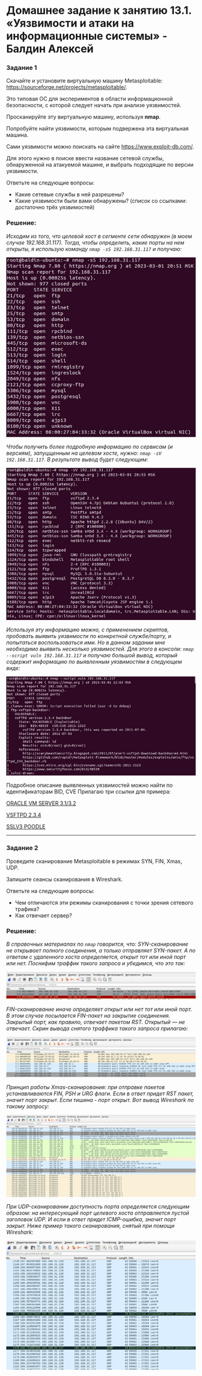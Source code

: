 # Домашнее задание к занятию 13.1. «Уязвимости и атаки на информационные системы» - Балдин Алексей

### Задание 1

Скачайте и установите виртуальную машину Metasploitable: https://sourceforge.net/projects/metasploitable/.

Это типовая ОС для экспериментов в области информационной безопасности, с которой следует начать при анализе уязвимостей.

Просканируйте эту виртуальную машину, используя **nmap**.

Попробуйте найти уязвимости, которым подвержена эта виртуальная машина.

Сами уязвимости можно поискать на сайте https://www.exploit-db.com/.

Для этого нужно в поиске ввести название сетевой службы, обнаруженной на атакуемой машине, и выбрать подходящие по версии уязвимости.

Ответьте на следующие вопросы:

- Какие сетевые службы в ней разрешены?
- Какие уязвимости были вами обнаружены? (список со ссылками: достаточно трёх уязвимостей)

### Решение:

*Исходим из того, что целевой хост в сегменте сети обнаружен (в моем случае 192.168.31.117). Тогда, чтобы определить, какие порты на нем открыты, я использую команду `nmap -sS 192.168.31.117` и получаю:*  

![IS](images/open_ports.jpg)

*Чтобы получить более подробную информацию по сервисам (и версиям), запуцщенным на целевом хосте, нужно: `nmap -sV 192.168.31.117`. В результате вывод будет следующим:*

![IS](images/open_ports_versions.jpg)

*Используя эту информацию можно, с применением скриптов, пробовать выявить уязвимости по конкретной службе/порту, и попытаться воспользоваться ими. Но в данном задании мне необходимо выявить несколько уязвимостей. Для этого в консоли: `nmap --script vuln 192.168.31.117` и получаю большой вывод, который содержит информацию по выявленным уязвимостям в следующем виде:*

![IS](images/vuln_example.jpg)

Подробное описание выявленных уязвимостей можно найти по идентификаторам BID, CVE
Прилагаю три ссылки для примера:

[ORACLE VM SERVER 3.1/3.2](https://www.imperialviolet.org/2014/10/14/poodle.html)

[VSFTPD 2.3.4](https://vuldb.com/ru/?id.146452)

[SSLV3 POODLE](https://vuldb.com/ru/?id.92602)

---

### Задание 2

Проведите сканирование Metasploitable в режимах SYN, FIN, Xmas, UDP.

Запишите сеансы сканирования в Wireshark.

Ответьте на следующие вопросы:

- Чем отличаются эти режимы сканирования с точки зрения сетевого трафика?
- Как отвечает сервер?

### Решение:

*В справочных материалах по `nmap` говорится, что:
SYN-сканирование не открывает полного соединения, а только отправляет SYN-пакет. А по ответам с удаленного хоста определяется, открыт тот или иной порт или нет. Поснифим траффик такого запроса и убедимся, что это так:*

![IS](images/syn_scan.jpg)

*FIN-сканирование иначе определяет открыт или нет тот или иной порт. В этом случае посылается FIN-пакет на закрытие соединения. Закрытый порт, как правило, отвечает пакетом RST. Открытый — не отвечает. Скрин вывода снятого траффика такого запроса прилагаю:*

![IS](images/fin_scan.jpg)

*Принцип работы Xmas-сканирования: при отправке пакетов устанавливаются FIN, PSH и URG флаги. Если в ответ придет RST пакет, значит порт закрыт. Если тишина - порт открыт. Вот вывод Wireshark по такому запросу:*

![IS](images/Xmas_scan.jpg)

*При UDP-сканировании доступность порта определяется следующим образом: на интересующий порт целевого хоста отправляется пустой заголовок UDP. И если в ответ придет ICMP-ошибка, значит порт закрыт. Ниже пример такого сканирования, снятый при помощи Wireshark:*

![IS](images/UDP_scan.jpg)
